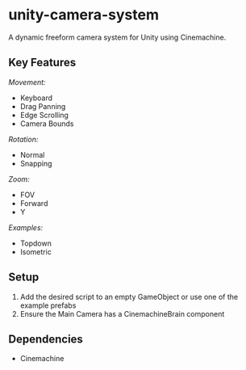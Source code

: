 # unity-camera-system
A dynamic freeform camera system for Unity using Cinemachine.

## Key Features
*Movement:*
- Keyboard
- Drag Panning
- Edge Scrolling
- Camera Bounds

*Rotation:*
- Normal
- Snapping

*Zoom:*
- FOV
- Forward
- Y

*Examples:*
- Topdown
- Isometric

## Setup
1. Add the desired script to an empty GameObject or use one of the example prefabs
2. Ensure the Main Camera has a CinemachineBrain component

## Dependencies
* Cinemachine

